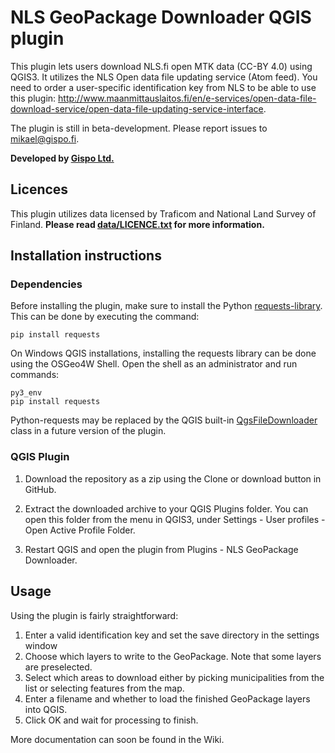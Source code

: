 # NLS GeoPackage Downloader QGIS plugin

This plugin lets users download NLS.fi open MTK data (CC-BY 4.0) using QGIS3. It utilizes the NLS Open data file updating service (Atom feed). You need to order a user-specific identification key from NLS to be able to use this plugin: http://www.maanmittauslaitos.fi/en/e-services/open-data-file-download-service/open-data-file-updating-service-interface.

The plugin is still in beta-development. Please report issues to mikael@gispo.fi.

**Developed by [Gispo Ltd.](https://www.gispo.fi)**

## Licences

This plugin utilizes data licensed by Traficom and National Land Survey of Finland. **Please read [data/LICENCE.txt](data/LICENCE.txt) for more information.**

## Installation instructions

### Dependencies

Before installing the plugin, make sure to install the Python [requests-library](http://docs.python-requests.org/). This can be done by executing the command:

```pip install requests```

On Windows QGIS installations, installing the requests library can be done using the OSGeo4W Shell. Open the shell as an administrator and run commands:

```
py3_env
pip install requests
```

Python-requests may be replaced by the QGIS built-in [QgsFileDownloader](https://qgis.org/pyqgis/3.2/core/File/QgsFileDownloader.html) class in a future version of the plugin.

### QGIS Plugin

1. Download the repository as a zip using the Clone or download button in GitHub.

2. Extract the downloaded archive to your QGIS Plugins folder. You can open this folder from the menu in QGIS3, under Settings - User profiles - Open Active Profile Folder.

3. Restart QGIS and open the plugin from Plugins - NLS GeoPackage Downloader.


## Usage

Using the plugin is fairly straightforward:

1. Enter a valid identification key and set the save directory in the settings window
2. Choose which layers to write to the GeoPackage. Note that some layers are preselected.
3. Select which areas to download either by picking municipalities from the list or selecting features from the map.
4. Enter a filename and whether to load the finished GeoPackage layers into QGIS.
5. Click OK and wait for processing to finish.

More documentation can soon be found in the Wiki.
